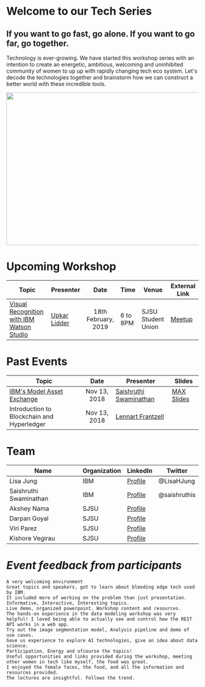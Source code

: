 #                                            **Welcome to our Tech Series**
                          
##            If you want to go fast, go alone. If you want to go far, go together.

Technology is ever-growing. We have started this workshop series with an intention to create an energetic, ambitious, welcoming and uninhibited community of women to up up with rapidly changing tech eco system. Let's decode the technologies together and brainstorm how we can construct a better world with these incredible tools. 

<p align="center">
<img src="https://github.com/Women-in-Tech-SJSU/Women-in-Tech-SJSU.github.io/raw/master/images/image.jpg" width="600" height="400">
</p>

# **Upcoming Workshop**

|Topic|Presenter| Date | Time | Venue | External Link|
|-----|---------|:----:|----- | ------ | ---------- |
|[Visual Recognition with IBM Watson Studio](https://github.com/innovators-lab/Workshop_Description)| [Upkar Lidder](https://www.linkedin.com/in/lidderupk)|18th February, 2019|6 to 8PM| SJSU Student Union|[Meetup](https://www.meetup.com/IBM-Developer-SF-Bay-Area-Meetup/events/258741724/?isFirstPublish=true)|

# **Past Events** 

|Topic| Date | Presenter | Slides |
|------|:----:|-----     | ------|
|[IBM's Model Asset Exchange](https://developer.ibm.com/exchanges/models/)|Nov 13, 2018|[Saishruthi Swaminathan](https://www.linkedin.com/in/saishruthi-swaminathan)|[MAX Slides](https://github.com/innovators-lab/presentation/raw/master/data_science_Women_in_Tech.pdf) |
|Introduction to Blockchain and Hyperledger|Nov 13, 2018|[Lennart Frantzell](https://www.linkedin.com/in/lennartfrantzell)||

# **Team**

|Name|Organization|LinkedIn|Twitter|
|----|------------|--------|-------|
|Lisa Jung| IBM |[Profile](https://www.linkedin.com/in/lisa-jung-23304b53)|@LisaHJung|
|Saishruthi Swaminathan|IBM|[Profile](https://www.linkedin.com/in/saishruthi-swaminathan)|@saishruthis|
|Akshey Nama|SJSU|[Profile](https://www.linkedin.com/in/aksheynama)||
|Darpan Goyal|SJSU|[Profile](https://www.linkedin.com/in/darpan-goyal)||
|Viri Parez|SJSU|[Profile](https://www.linkedin.com/in/viridianaperezm)||
|Kishore Vegirau|SJSU|[Profile](https://www.linkedin.com/in/kishore-vegirau-6bbb86178)||

# _Event feedback from participants_

```
A very welcoming environment
Great topics and speakers, got to learn about bleeding edge tech used by IBM.
It included more of working on the problem than just presentation.
Informative, Interactive, Interesting topics.
Live demo, organized powerpoint. Workshop content and resources.
The hands-on experience in the data modeling workshop was very helpful! I loved being able to actually see and control how the REST API works in a web app.
Try out the image segmentation model, Analysis pipeline and demo of use cases.
Gave us experience to explore AI technologies, give an idea about data science.
Participation, Energy and ofcourse the topics!
Useful opportunities and links provided during the workshop, meeting other women in tech like myself, the food was great.
I enjoyed the female faces, the food, and all the information and resources provided.
The lectures are insightful. Follows the trend.

```
